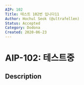 ```yaml
---
AIP: 102
Title: 테스트 102번 입니다11
Author: Hochul Seok (@ultrafellen)
Status: Accepted
Category: Dodona
Created: 2020-06-23
---
```


# AIP-102: 테스트중

## Description
